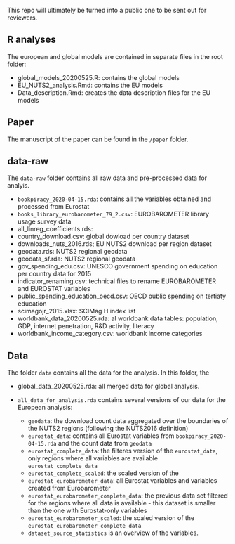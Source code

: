 This repo will ultimately be turned into a public one to be sent out for reviewers.

## R analyses
The european and global models are contained in separate files in the root folder:
- global_models_20200525.R: contains the global models
- EU_NUTS2_analysis.Rmd: contains the EU models
- Data_description.Rmd: creates the data description files for the EU models

## Paper

The manuscript of the paper can be found in the `/paper` folder.

## data-raw

The `data-raw` folder contains all raw data and pre-processed data for analyis.
- `bookpiracy_2020-04-15.rda`: contains all the variables obtained and processed from Eurostat
- `books_library_eurobarometer_79_2.csv`: EUROBAROMETER library usage survey data
- all_linreg_coefficients.rds: 
- country_download.csv: global dowload per country dataset
- downloads_nuts_2016.rds; EU NUTS2 download per region dataset
- geodata.rds: NUTS2 regional geodata
- geodata_sf.rda: NUTS2 regional geodata
- gov_spending_edu.csv: UNESCO government spending on education per country data for 2015
- indicator_renaming.csv: technical files to rename EUROBAROMETER and  EUROSTAT variables
- public_spending_education_oecd.csv: OECD public spending on tertiaty education 
- scimagojr_2015.xlsx: SCIMag H index list
- worldbank_data_20200525.rda: al worldbank data tables: population, GDP, internet penetration, R&D activity, literacy
- worldbank_income_category.csv: worldbank income categories

## Data  

The folder `data` contains all the data for the analysis. In this folder, the 

- global_data_20200525.rda: all merged data for global analysis.

- `all_data_for_analysis.rda` contains several versions of our data for the European analysis:

	- `geodata`: the download count data aggregated over the boundaries of the NUTS2 regions (following the NUTS2016 definition)
	- `eurostat_data`: contains all Eurostat variables from `bookpiracy_2020-04-15.rda`  and the count data from `geodata` 
	- `eurostat_complete_data`: the filteres version of the `eurostat_data`, only regions where all variables are available `eurostat_complete_data`
	- `eurostat_complete_scaled`: the scaled version of the 
	- `eurostat_eurobarometer_data`: all Eurostat variables and variables created from Eurobarometer
	- `eurostat_eurobarometer_complete_data`: the previous data set filtered for the regions where all data is available - this dataset is smaller than the one with Eurostat-only variables
	- `eurostat_eurobarometer_scaled`: the scaled version of the `eurostat_eurobarometer_complete_data`
	- `dataset_source_statistics` is an overview of the variables.
